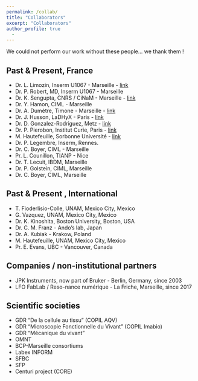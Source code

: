 ```yaml
---
permalink: /collab/
title: "Collaborators"
excerpt: "Collaborators"
author_profile: true
  - 
---
```


We could not perform our work without these people... we thank them !

## Past & Present, France
- Dr. L. Limozin, Inserm U1067 - Marseille - [link](https://laurentlimozin.wordpress.com/)
- Dr. P. Robert, MD, Inserm U1067 - Marseille
- Dr. K. Sengupta, CNRS / CiNaM - Marseille - [link](https://www.cinam.univ-mrs.fr/cinam/le-centre/annuaire/fiche-personnel/?idu=184)
- Dr. Y. Hamon, CIML - Marseille
- Dr. A. Dumètre, Timone - Marseille - [link](https://mamacoolp.wixsite.com/coolp)
- Dr. J. Husson, LaDHyX - Paris - [link](https://cellmechanics.jimdofree.com/)
- Dr. D. Gonzalez-Rodriguez, Metz - [link](https://lcp-a2mc.univ-lorraine.fr/membres/enseignants-chercheurs/gonzalez-rodriguez-d.)
- Dr. P. Pierobon, Institut Curie, Paris - [link](https://institutcochin.fr/annuaire/paolo-pierobon)
- M. Hautefeuille, Sorbonne Université - [link](https://www.ibps.sorbonne-universite.fr/fr/IBPS/annuaire/14269-Mathieu-Hautefeuille)
- Dr. P. Legembre, Inserm, Rennes.
- Dr. C. Boyer, CIML - Marseille
- Pr. L. Counillon, TIANP - Nice
- Dr. T. Lecuit, IBDM, Marseille
- Dr. P. Golstein, CIML, Marseille
- Dr. C. Boyer, CIML, Marseille

## Past & Present , International
- T. Fioderlisio-Colle, UNAM, Mexico City, Mexico
- G. Vazquez, UNAM, Mexico City, Mexico
- Dr. K. Kinoshita, Boston University, Boston, USA
- Dr. C. M. Franz - Ando’s lab, Japan
- Dr. A. Kubiak - Krakow, Poland
- M. Hautefeuille, UNAM, Mexico City, Mexico
- Pr. E. Evans, UBC - Vancouver, Canada

## Companies / non-institutional partners
- JPK Instruments, now part of Bruker - Berlin, Germany, since 2003 
- LFO FabLab / Reso-nance numérique - La Friche, Marseille, since 2017 

## Scientific societies
- GDR “De la cellule au tissu” (COPIL AQV)
- GDR “Microscopie Fonctionnelle du Vivant” (COPIL Imabio)
- GDR “Mécanique du vivant”
- OMNT
- BCP-Marseille consortiums
- Labex INFORM
- SFBC
- SFP 
- Centuri project (CORE)
